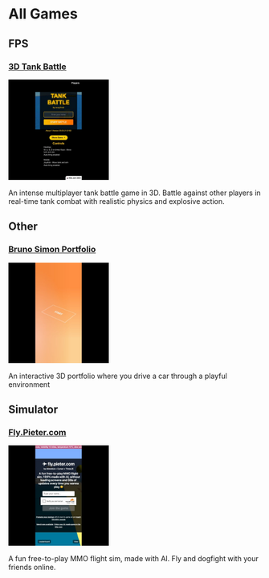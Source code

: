 # All Games

## FPS

### [3D Tank Battle](https://3dtankbattle.com)

<img src="/games/3d-tank-battle/screenshots/3d-tank-battle-2025-03-25T01-23-00-533Z.jpg" width="200" height="200" alt="3D Tank Battle screenshot">

An intense multiplayer tank battle game in 3D. Battle against other players in real-time tank combat with realistic physics and explosive action.


## Other

### [Bruno Simon Portfolio](https://bruno-simon.com/)

<img src="/games/bruno-simon-portfolio/screenshots/bruno-simon-portfolio-2025-03-25T01-23-19-659Z.jpg" width="200" height="200" alt="Bruno Simon Portfolio screenshot">

An interactive 3D portfolio where you drive a car through a playful environment


## Simulator

### [Fly.Pieter.com](https://fly.pieter.com)

<img src="/games/fly.pieter.com/screenshots/fly.pieter.com-2025-03-25T01-23-06-724Z.jpg" width="200" height="200" alt="Fly.Pieter.com screenshot">

A fun free-to-play MMO flight sim, made with AI. Fly and dogfight with your friends online.


